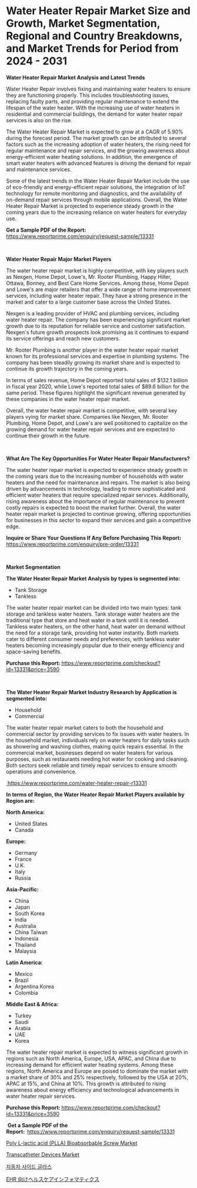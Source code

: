 <p><h1>Water Heater Repair Market Size and Growth, Market Segmentation, Regional and Country Breakdowns, and Market Trends for Period from 2024 -  2031</h1></p><p><strong>Water Heater Repair Market Analysis and Latest Trends</strong></p>
<p><p>Water Heater Repair involves fixing and maintaining water heaters to ensure they are functioning properly. This includes troubleshooting issues, replacing faulty parts, and providing regular maintenance to extend the lifespan of the water heater. With the increasing use of water heaters in residential and commercial buildings, the demand for water heater repair services is also on the rise.</p><p>The Water Heater Repair Market is expected to grow at a CAGR of 5.90% during the forecast period. The market growth can be attributed to several factors such as the increasing adoption of water heaters, the rising need for regular maintenance and repair services, and the growing awareness about energy-efficient water heating solutions. In addition, the emergence of smart water heaters with advanced features is driving the demand for repair and maintenance services.</p><p>Some of the latest trends in the Water Heater Repair Market include the use of eco-friendly and energy-efficient repair solutions, the integration of IoT technology for remote monitoring and diagnostics, and the availability of on-demand repair services through mobile applications. Overall, the Water Heater Repair Market is projected to experience steady growth in the coming years due to the increasing reliance on water heaters for everyday use.</p></p>
<p><strong>Get a Sample PDF of the Report:&nbsp;</strong> <a href="https://www.reportprime.com/enquiry/request-sample/13331">https://www.reportprime.com/enquiry/request-sample/13331</a></p>
<p>&nbsp;</p>
<p><strong>Water Heater Repair Major Market Players</strong></p>
<p><p>The water heater repair market is highly competitive, with key players such as Nexgen, Home Depot, Lowe's, Mr. Rooter Plumbing, Happy Hiller, Ottawa, Bonney, and Best Care Home Services. Among these, Home Depot and Lowe's are major retailers that offer a wide range of home improvement services, including water heater repair. They have a strong presence in the market and cater to a large customer base across the United States.</p><p>Nexgen is a leading provider of HVAC and plumbing services, including water heater repair. The company has been experiencing significant market growth due to its reputation for reliable service and customer satisfaction. Nexgen's future growth prospects look promising as it continues to expand its service offerings and reach new customers.</p><p>Mr. Rooter Plumbing is another player in the water heater repair market known for its professional services and expertise in plumbing systems. The company has been steadily growing its market share and is expected to continue its growth trajectory in the coming years.</p><p>In terms of sales revenue, Home Depot reported total sales of $132.1 billion in fiscal year 2020, while Lowe's reported total sales of $89.6 billion for the same period. These figures highlight the significant revenue generated by these companies in the water heater repair market.</p><p>Overall, the water heater repair market is competitive, with several key players vying for market share. Companies like Nexgen, Mr. Rooter Plumbing, Home Depot, and Lowe's are well positioned to capitalize on the growing demand for water heater repair services and are expected to continue their growth in the future.</p></p>
<p>&nbsp;</p>
<p><strong>What Are The Key Opportunities For Water Heater Repair Manufacturers?</strong></p>
<p><p>The water heater repair market is expected to experience steady growth in the coming years due to the increasing number of households with water heaters and the need for maintenance and repairs. The market is also being driven by advancements in technology, leading to more sophisticated and efficient water heaters that require specialized repair services. Additionally, rising awareness about the importance of regular maintenance to prevent costly repairs is expected to boost the market further. Overall, the water heater repair market is projected to continue growing, offering opportunities for businesses in this sector to expand their services and gain a competitive edge.</p></p>
<p><strong>Inquire or Share Your Questions If Any Before Purchasing This Report:</strong> <a href="https://www.reportprime.com/enquiry/pre-order/13331">https://www.reportprime.com/enquiry/pre-order/13331</a></p>
<p>&nbsp;</p>
<p><strong>Market Segmentation</strong></p>
<p><strong>The Water Heater Repair Market Analysis by types is segmented into:</strong></p>
<p><ul><li>Tank Storage</li><li>Tankless</li></ul></p>
<p><p>The water heater repair market can be divided into two main types: tank storage and tankless water heaters. Tank storage water heaters are the traditional type that store and heat water in a tank until it is needed. Tankless water heaters, on the other hand, heat water on demand without the need for a storage tank, providing hot water instantly. Both markets cater to different consumer needs and preferences, with tankless water heaters becoming increasingly popular due to their energy efficiency and space-saving benefits.</p></p>
<p><strong>Purchase this Report:&nbsp;</strong><a href="https://www.reportprime.com/checkout?id=13331&price=3590">https://www.reportprime.com/checkout?id=13331&price=3590</a></p>
<p>&nbsp;</p>
<p><strong>The Water Heater Repair Market Industry Research by Application is segmented into:</strong></p>
<p><ul><li>Household</li><li>Commercial</li></ul></p>
<p><p>The water heater repair market caters to both the household and commercial sector by providing services to fix issues with water heaters. In the household market, individuals rely on water heaters for daily tasks such as showering and washing clothes, making quick repairs essential. In the commercial market, businesses depend on water heaters for various purposes, such as restaurants needing hot water for cooking and cleaning. Both sectors seek reliable and timely repair services to ensure smooth operations and convenience.</p></p>
<p><a href="https://www.reportprime.com/water-heater-repair-r13331">&nbsp;https://www.reportprime.com/water-heater-repair-r13331</a></p>
<p><strong>In terms of Region, the Water Heater Repair Market Players available by Region are:</strong></p>
<p>
    <p> <strong> North America: </strong>
        <ul>
            <li>United States</li>
            <li>Canada</li>
        </ul>
        </p> 
    <p> <strong> Europe: </strong>
        <ul>
            <li>Germany</li>
            <li>France</li>
            <li>U.K.</li>
            <li>Italy</li>
            <li>Russia</li>
        </ul>
        </p> 
    <p> <strong> Asia-Pacific: </strong>
        <ul>
            <li>China</li>
            <li>Japan</li>
            <li>South Korea</li>
            <li>India</li>
            <li>Australia</li>
            <li>China Taiwan</li>
            <li>Indonesia</li>
            <li>Thailand</li>
            <li>Malaysia</li>
        </ul>
        </p> 
    <p> <strong> Latin America: </strong>
        <ul>
            <li>Mexico</li>
            <li>Brazil</li>
            <li>Argentina Korea</li>
            <li>Colombia</li>
        </ul>
        </p> 
    <p> <strong> Middle East & Africa: </strong>
        <ul>
            <li>Turkey</li>
            <li>Saudi</li>
            <li>Arabia</li>
            <li>UAE</li>
            <li>Korea</li>
        </ul>
    </p>
    </p>
<p><p>The water heater repair market is expected to witness significant growth in regions such as North America, Europe, USA, APAC, and China due to increasing demand for efficient water heating systems. Among these regions, North America and Europe are poised to dominate the market with a market share of 30% and 25% respectively, followed by the USA at 20%, APAC at 15%, and China at 10%. This growth is attributed to rising awareness about energy efficiency and technological advancements in water heater repair services.</p></p>
<p><strong>Purchase this Report: </strong><a href="https://www.reportprime.com/checkout?id=13331&price=3590">https://www.reportprime.com/checkout?id=13331&price=3590</a></p>
<p>&nbsp;<strong>Get a Sample PDF of the Report:&nbsp;&nbsp;</strong><a href="https://www.reportprime.com/enquiry/request-sample/13331">https://www.reportprime.com/enquiry/request-sample/13331</a></p>
<p><strong></strong></p>
<p><p><a href="https://medium.com/@raygrimes99/poly-l-lactic-acid-plla-bioabsorbable-screw-market-size-share-analysis-growth-trends-4f102bebca43">Poly L-lactic acid (PLLA) Bioabsorbable Screw Market</a></p><p><a href="https://medium.com/@eloisadavis25/navigating-the-transcatheter-devices-market-expert-analysis-and-market-forecast-for-period-from-69c059ff0a45">Transcatheter Devices Market</a></p><p><a href="https://github.com/hxzi07639916/Market-Research-Report-List-4/blob/main/6060230107223.md">자동차 사이드 글라스</a></p><p><a href="https://github.com/ihabdkwlxs948/Market-Research-Report-List-4/blob/main/249701286526.md">EHR 向けヘルスケアインフォマティクス</a></p></p>